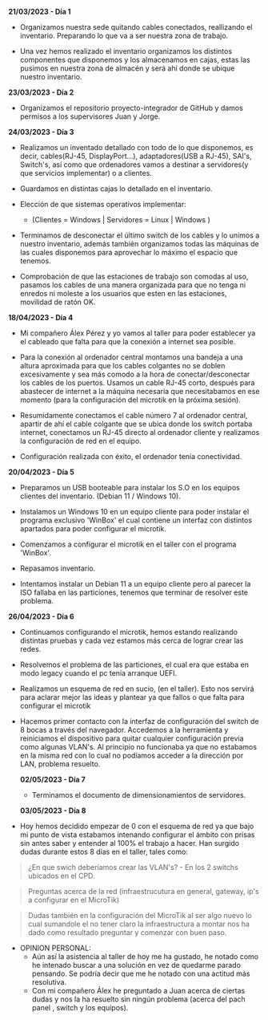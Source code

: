 **21/03/2023 - Día 1**
- Organizamos nuestra sede quitando cables conectados, reallizando el inventario. Preparando lo que va a ser nuestra zona de trabajo.

- Una vez hemos realizado el inventario organizamos los distintos componentes que disponemos y los almacenamos en cajas, estas las pusimos en nuestra zona de almacén y será ahí donde se ubique nuestro inventario.

**23/03/2023 - Día 2**
- Organizamos el repositorio proyecto-integrador de GitHub y damos permisos a los supervisores Juan y Jorge.

**24/03/2023  - Día 3**
- Realizamos un inventado detallado con todo de lo que disponemos, es decir, cables(RJ-45, DisplayPort...), adaptadores(USB a RJ-45), SAI's, Switch's, así  como que ordenadores vamos a destinar a servidores(y que servicios implementar) o a clientes. 
- Guardamos en distintas cajas lo detallado en el inventario.

- Elección de que sistemas operativos implementar:
  - (Clientes = Windows | Servidores = Linux | Windows ) 

- Terminamos de desconectar el último switch de los cables y lo unimos a nuestro inventario, además también organizamos todas las máquinas de las cuales disponemos para aprovechar lo máximo el espacio que tenemos.

- Comprobación de que las estaciones de trabajo son comodas al uso, pasamos los cables de una manera organizada para que no tenga ni enredos ni moleste a los usuarios que esten en las estaciones, movilidad de ratón OK.

**18/04/2023 - Día 4**
- Mi compañero Álex Pérez y yo vamos al taller para poder establecer ya el cableado que falta para que la conexión a internet sea posible.

- Para la conexión al ordenador central montamos una bandeja a una altura aproximada para que los cables colgantes no se doblen excesivamente y sea más comodo a la hora de conectar/desconectar los cables de los puertos. Usamos un cable RJ-45 corto, después para abastecer de internet a la máquina necesaria que necesitabamos en ese momento (para la configuración del microtik en la próxima sesión).  

- Resumidamente conectamos el cable número 7 al ordenador central, apartir de ahí el cable colgante que se ubica donde los switch portaba internet, conectamos un RJ-45 directo al ordenador cliente y realizamos la configuración de red en el equipo. 

- Configuración realizada con éxito, el ordenador tenía conectividad. 

**20/04/2023 - Día 5**
- Preparamos un USB booteable para instalar los S.O en los equipos clientes del inventario. (Debian 11 / Windows 10).

- Instalamos un Windows 10 en un equipo cliente para poder instalar el programa exclusivo 'WinBox' el cual contiene un interfaz con distintos apartados para poder configurar el microtik.

- Comenzamos a configurar el microtik en el taller con el programa 'WinBox'.

- Repasamos inventario.

- Intentamos instalar un Debian 11 a un equipo cliente pero al parecer la ISO fallaba en las particiones, tenemos que terminar de resolver este problema.

**26/04/2023 - Día 6**
- Continuamos configurando el microtik, hemos estando realizando distintas pruebas y cada vez estamos más cerca de lograr crear las redes.
- Resolvemos el problema de las particiones, el cual era que estaba en modo legacy cuando el pc tenía arranque UEFI.
- Realizamos un esquema de red en sucio, (en el taller). Esto nos servirá para aclarar mejor las ideas y plantear ya que fallos o que falta para configurar   el microtik
- Hacemos primer contacto con la interfaz de configuración del switch de 8 bocas a través del navegador. Accedemos a la herramienta y reiniciamos el         dispositivo para quitar cualquier configuración previa como algunas VLAN's.
  Al principio no funcionaba ya que no estabamos en la misma red con lo cual no podíamos acceder a la dirección por LAN, problema resuelto.
  
  **02/05/2023 - Día 7**
  - Terminamos el documento de dimensionamientos de servidores.
  
  **03/05/2023 - Día 8**
- Hoy hemos decidido empezar de 0 con el esquema de red ya que bajo mi punto de vista estabamos intenando configurar el ámbito con prisas sin antes saber y entender al 100% el trabajo a hacer. Han surgido dudas durante estos 8 días en el taller, tales como: 
> ¿En que swich deberíamos crear las VLAN's? - En los 2 switchs ubicados en el CPD.

> Preguntas acerca de la red (infraestrucutura en general, gateway, ip's a configurar en el MicroTik)

> Dudas también en la configuración del MicroTik al ser algo nuevo lo cual sumandole el no tener claro la infraestructura a montar nos ha dado como resultado preguntar y comenzar con buen paso.

- OPINION PERSONAL:
  - Aún así la asistencia al taller de hoy me ha gustado, he notado como he intenado buscar a una solución en vez de quedarme parado pensando. Se podría     decir que me he notado con una actitud más resolutiva.
  - Con mi compañero Álex he preguntado a Juan acerca de ciertas dudas y nos la ha resuelto sin ningún problema (acerca del pach panel , switch y los equipos).
